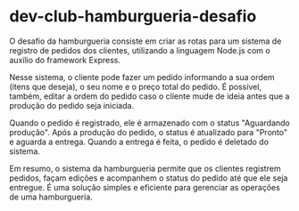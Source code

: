 # dev-club-hamburgueria-desafio
O desafio da hamburgueria consiste em criar as rotas para um sistema de registro de pedidos dos clientes, utilizando a linguagem Node.js com o auxílio do framework Express.

Nesse sistema, o cliente pode fazer um pedido informando a sua ordem (itens que deseja), o seu nome e o preço total do pedido. É possível, também, editar a ordem do pedido caso o cliente mude de ideia antes que a produção do pedido seja iniciada.

Quando o pedido é registrado, ele é armazenado com o status "Aguardando produção". Após a produção do pedido, o status é atualizado para "Pronto" e aguarda a entrega. Quando a entrega é feita, o pedido é deletado do sistema.

Em resumo, o sistema da hamburgueria permite que os clientes registrem pedidos, façam edições e acompanhem o status do pedido até que ele seja entregue. É uma solução simples e eficiente para gerenciar as operações de uma hamburgueria.
